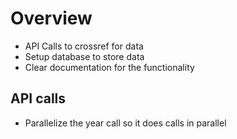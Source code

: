 # Overview
- API Calls to crossref for data
- Setup database to store data 
- Clear documentation for the functionality


## API calls
- Parallelize the year call so it does calls in parallel